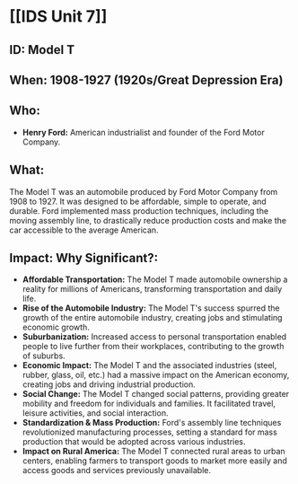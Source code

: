 # [[IDS Unit 7]]
## ID: Model T

## When: 1908-1927 (1920s/Great Depression Era)

## Who: 
* **Henry Ford:** American industrialist and founder of the Ford Motor Company.

## What: 
The Model T was an automobile produced by Ford Motor Company from 1908 to 1927. It was designed to be affordable, simple to operate, and durable. Ford implemented mass production techniques, including the moving assembly line, to drastically reduce production costs and make the car accessible to the average American.

## Impact: Why Significant?: 
* **Affordable Transportation:** The Model T made automobile ownership a reality for millions of Americans, transforming transportation and daily life.
* **Rise of the Automobile Industry:** The Model T's success spurred the growth of the entire automobile industry, creating jobs and stimulating economic growth.
* **Suburbanization:** Increased access to personal transportation enabled people to live further from their workplaces, contributing to the growth of suburbs.
* **Economic Impact:** The Model T and the associated industries (steel, rubber, glass, oil, etc.) had a massive impact on the American economy, creating jobs and driving industrial production.
* **Social Change:** The Model T changed social patterns, providing greater mobility and freedom for individuals and families. It facilitated travel, leisure activities, and social interaction.
* **Standardization & Mass Production:** Ford's assembly line techniques revolutionized manufacturing processes, setting a standard for mass production that would be adopted across various industries.
* **Impact on Rural America:** The Model T connected rural areas to urban centers, enabling farmers to transport goods to market more easily and access goods and services previously unavailable.
